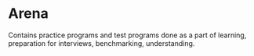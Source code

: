 Arena
=====

Contains practice programs and test programs done as a part of learning, preparation for interviews, benchmarking, understanding.
